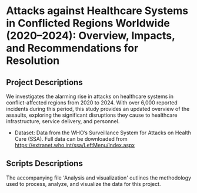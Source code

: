 # Attacks against Healthcare Systems in Conflicted Regions Worldwide (2020–2024): Overview, Impacts, and Recommendations for Resolution

## Project Descriptions
We investigates the alarming rise in attacks on healthcare systems in conflict-affected regions from 2020 to 2024. With over 6,000 reported incidents during this period, this study provides an updated overview of the assaults, exploring the significant disruptions they cause to healthcare infrastructure, service delivery, and personnel.

- Dataset: Data from the WHO’s Surveillance System for Attacks on Health Care (SSA). Full data can be downloaded from https://extranet.who.int/ssa/LeftMenu/Index.aspx

## Scripts Descriptions
The accompanying file 'Analysis and visualization' outlines the methodology used to process, analyze, and visualize the data for this project.

